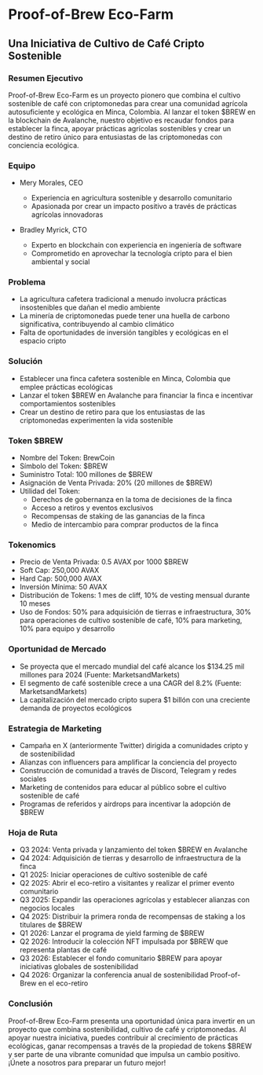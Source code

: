 # Proof-of-Brew Eco-Farm
## Una Iniciativa de Cultivo de Café Cripto Sostenible

### Resumen Ejecutivo
Proof-of-Brew Eco-Farm es un proyecto pionero que combina el cultivo sostenible de café con criptomonedas para crear una comunidad agrícola autosuficiente y ecológica en Minca, Colombia. Al lanzar el token $BREW en la blockchain de Avalanche, nuestro objetivo es recaudar fondos para establecer la finca, apoyar prácticas agrícolas sostenibles y crear un destino de retiro único para entusiastas de las criptomonedas con conciencia ecológica.

### Equipo
- Mery Morales, CEO
  - Experiencia en agricultura sostenible y desarrollo comunitario
  - Apasionada por crear un impacto positivo a través de prácticas agrícolas innovadoras

- Bradley Myrick, CTO
  - Experto en blockchain con experiencia en ingeniería de software
  - Comprometido en aprovechar la tecnología cripto para el bien ambiental y social

### Problema
- La agricultura cafetera tradicional a menudo involucra prácticas insostenibles que dañan el medio ambiente
- La minería de criptomonedas puede tener una huella de carbono significativa, contribuyendo al cambio climático
- Falta de oportunidades de inversión tangibles y ecológicas en el espacio cripto

### Solución
- Establecer una finca cafetera sostenible en Minca, Colombia que emplee prácticas ecológicas
- Lanzar el token $BREW en Avalanche para financiar la finca e incentivar comportamientos sostenibles
- Crear un destino de retiro para que los entusiastas de las criptomonedas experimenten la vida sostenible

### Token $BREW
- Nombre del Token: BrewCoin
- Símbolo del Token: $BREW
- Suministro Total: 100 millones de $BREW
- Asignación de Venta Privada: 20% (20 millones de $BREW)
- Utilidad del Token:
  - Derechos de gobernanza en la toma de decisiones de la finca
  - Acceso a retiros y eventos exclusivos
  - Recompensas de staking de las ganancias de la finca
  - Medio de intercambio para comprar productos de la finca

### Tokenomics
- Precio de Venta Privada: 0.5 AVAX por 1000 $BREW
- Soft Cap: 250,000 AVAX
- Hard Cap: 500,000 AVAX
- Inversión Mínima: 50 AVAX
- Distribución de Tokens: 1 mes de cliff, 10% de vesting mensual durante 10 meses
- Uso de Fondos: 50% para adquisición de tierras e infraestructura, 30% para operaciones de cultivo sostenible de café, 10% para marketing, 10% para equipo y desarrollo

### Oportunidad de Mercado
- Se proyecta que el mercado mundial del café alcance los $134.25 mil millones para 2024 (Fuente: MarketsandMarkets)
- El segmento de café sostenible crece a una CAGR del 8.2% (Fuente: MarketsandMarkets)
- La capitalización del mercado cripto supera $1 billón con una creciente demanda de proyectos ecológicos

### Estrategia de Marketing
- Campaña en X (anteriormente Twitter) dirigida a comunidades cripto y de sostenibilidad
- Alianzas con influencers para amplificar la conciencia del proyecto
- Construcción de comunidad a través de Discord, Telegram y redes sociales
- Marketing de contenidos para educar al público sobre el cultivo sostenible de café
- Programas de referidos y airdrops para incentivar la adopción de $BREW

### Hoja de Ruta
- Q3 2024: Venta privada y lanzamiento del token $BREW en Avalanche
- Q4 2024: Adquisición de tierras y desarrollo de infraestructura de la finca
- Q1 2025: Iniciar operaciones de cultivo sostenible de café
- Q2 2025: Abrir el eco-retiro a visitantes y realizar el primer evento comunitario
- Q3 2025: Expandir las operaciones agrícolas y establecer alianzas con negocios locales
- Q4 2025: Distribuir la primera ronda de recompensas de staking a los titulares de $BREW
- Q1 2026: Lanzar el programa de yield farming de $BREW
- Q2 2026: Introducir la colección NFT impulsada por $BREW que representa plantas de café
- Q3 2026: Establecer el fondo comunitario $BREW para apoyar iniciativas globales de sostenibilidad
- Q4 2026: Organizar la conferencia anual de sostenibilidad Proof-of-Brew en el eco-retiro

### Conclusión
Proof-of-Brew Eco-Farm presenta una oportunidad única para invertir en un proyecto que combina sostenibilidad, cultivo de café y criptomonedas. Al apoyar nuestra iniciativa, puedes contribuir al crecimiento de prácticas ecológicas, ganar recompensas a través de la propiedad de tokens $BREW y ser parte de una vibrante comunidad que impulsa un cambio positivo. ¡Únete a nosotros para preparar un futuro mejor!